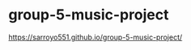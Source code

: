 # group-5-music-project

<!-- For our project, we decided to make a music application where you can search a song title and receive information about the song such as album, release date, length of song and more. This is our first API. When you are displayed with the information on the song card there will be a button named 'save to favorties'. This button will save the information to a div bellow named 'saved songs'. There also will be a search input field for Artists. In this search bar, you will be able to search an artist and it will give you the location of where the artists will play next. This is the second API.  -->

<!-- We are using the MusicBrainz API and the Bandisintown. -->

<!-- User Story -  -->

<!-- GIVEN a dashboard with a form input and a search button
WHEN i search a song name
THEN i am presented with details about the song such as artist, album, and song length
WHEN I click on add to favorites, the song and its info will be saved at the bottom of the page
GIVEN a second input field 
WHEN i search an artists name
THEN i am presented with the artists name as well as when/where they are playing next -->
https://sarroyo551.github.io/group-5-music-project/
